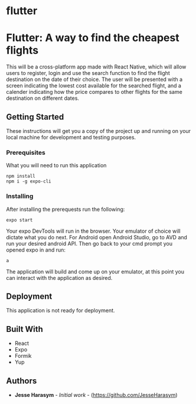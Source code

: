 # flutter


# Flutter: A way to find the cheapest flights

This will be a cross-platform app made with React Native, which will allow users to register, login and use the search function to find the flight destination on the date of their choice. The user will be presented with a screen indicating the lowest cost available for the searched flight, and a calender indicating how the price compares to other flights for the same destination on different dates.

## Getting Started

These instructions will get you a copy of the project up and running on your local machine for development and testing purposes. 

### Prerequisites

What you will need to run this application

```
npm install
npm i -g expo-cli
```

### Installing

After installing the prerequests run the following:

```
expo start
```

Your expo DevTools will run in the browser. Your emulator of choice will dictate what you do next. 
For Android open Android Studio, go to AVD and run your desired android API.
Then go back to your cmd prompt you opened expo in and run:

```
a
```

The application will build and come up on your emulator, at this point you can interact with the application as desired.

## Deployment

This application is not ready for deployment.

## Built With

* React
* Expo
* Formik
* Yup

## Authors

* **Jesse Harasym** - *Initial work* - (https://github.com/JesseHarasym)

